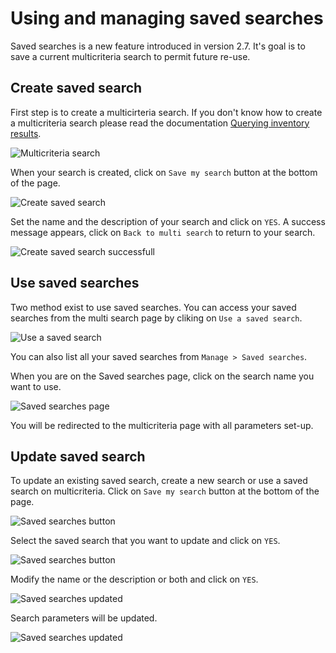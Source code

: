 # Using and managing saved searches

Saved searches is a new feature introduced in version 2.7.
It's goal is to save a current multicriteria search to permit future re-use.

## Create saved search

First step is to create a multicirteria search. If you don't know how to create a multicriteria search please read the documentation [Querying inventory results](../04.Management-console-and-its-advanced-features/Querying-inventory-results.md).

![Multicriteria search](../../img/server/reports/saved_searches_search.png)

When your search is created, click on `Save my search` button at the bottom of the page.

![Create saved search](../../img/server/reports/saved_searches_create.png)

Set the name and the description of your search and click on `YES`. A success message appears, click on `Back to multi search` to return to your search.

![Create saved search successfull](../../img/server/reports/saved_searches_success.png)


## Use saved searches

Two method exist to use saved searches. You can access your saved searches from the multi search page by cliking on `Use a saved search`.

![Use a saved search](../../img/server/reports/saved_searches_use.png)

You can also list all your saved searches from `Manage > Saved searches`.

When you are on the Saved searches page, click on the search name you want to use.

![Saved searches page](../../img/server/reports/saved_searches_first.png)

You will be redirected to the multicriteria page with all parameters set-up.


## Update saved search

To update an existing saved search, create a new search or use a saved search on multicriteria. Click on `Save my search` button at the bottom of the page.

![Saved searches button](../../img/server/reports/saved_searches_button.png)

Select the saved search that you want to update and click on `YES`.

![Saved searches button](../../img/server/reports/saved_searches_update.png)

Modify the name or the description or both and click on `YES`.

![Saved searches updated](../../img/server/reports/saved_searches_second.png)

Search parameters will be updated.

![Saved searches updated](../../img/server/reports/saved_searches_updated.png)
